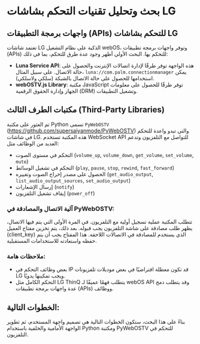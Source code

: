 # بحث وتحليل تقنيات التحكم بشاشات LG

## واجهات برمجة التطبيقات (APIs) للتحكم بشاشات LG

تعتمد شاشات LG الذكية على نظام التشغيل webOS، وتوفر واجهات برمجة تطبيقات (APIs) للتحكم بها. البحث الأولي أظهر وجود عدة طرق للتحكم، بما في ذلك:

*   **Luna Service API**: هذه الواجهة توفر طرقًا لإدارة اتصالات الإنترنت والحصول على حالة الاتصال. على سبيل المثال، `luna://com.palm.connectionmanager` يمكن استخدامها للحصول على حالة الاتصال بالشبكة (سلكي ولاسلكي).
*   **webOSTV.js Library**: مكتبة JavaScript توفر طرقًا للحصول على معلومات الجهاز وإدارة الحقوق الرقمية (DRM) وتشغيل التطبيقات.

## مكتبات الطرف الثالث (Third-Party Libraries)

تم العثور على مكتبة Python تسمى `PyWebOSTV` (https://github.com/supersaiyanmode/PyWebOSTV) والتي تبدو واعدة للتحكم في شاشات LG. هذه المكتبة تستخدم WebSocket API للتواصل مع التلفزيون وتدعم العديد من الوظائف مثل:

*   التحكم في مستوى الصوت (`volume_up`, `volume_down`, `get_volume`, `set_volume`, `mute`)
*   التحكم في تشغيل الوسائط (`play`, `pause`, `stop`, `rewind`, `fast_forward`)
*   الحصول على مصدر إخراج الصوت وتغييره (`get_audio_output`, `list_audio_output_sources`, `set_audio_output`)
*   إرسال الإشعارات (`notify`)
*   إيقاف تشغيل التلفزيون (`power_off`)

### آلية الاتصال والمصادقة في PyWebOSTV:

تتطلب المكتبة عملية تسجيل أولية مع التلفزيون. في المرة الأولى التي يتم فيها الاتصال، يظهر طلب مصادقة على شاشة التلفزيون يجب قبوله. بعد ذلك، يتم تخزين مفتاح العميل (client_key) الذي يستخدم للمصادقة في الاتصالات اللاحقة. هذا المفتاح يجب أن يتم حفظه واستعادته للاستخدامات المستقبلية.

### ملاحظات هامة:

*   بعض وظائف التحكم في IP قد تكون معطلة افتراضيًا في بعض موديلات تلفزيونات LG ويجب تمكينها يدويًا.
*   التحكم الكامل مثل LG ThinQ يتطلب فهمًا عميقًا لـ webOS API وقد يتطلب دمج عدة واجهات برمجة تطبيقات (APIs) ووظائف.

## الخطوات التالية:

بناءً على هذا البحث، ستكون الخطوات التالية هي تصميم واجهة المستخدم، ثم تطوير الواجهة الأمامية والخلفية باستخدام Python ومكتبة PyWebOSTV للتحكم في التلفزيون.


